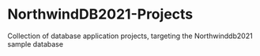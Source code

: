 # NorthwindDB2021-Projects
Collection of database application projects, targeting the Northwinddb2021 sample database 

